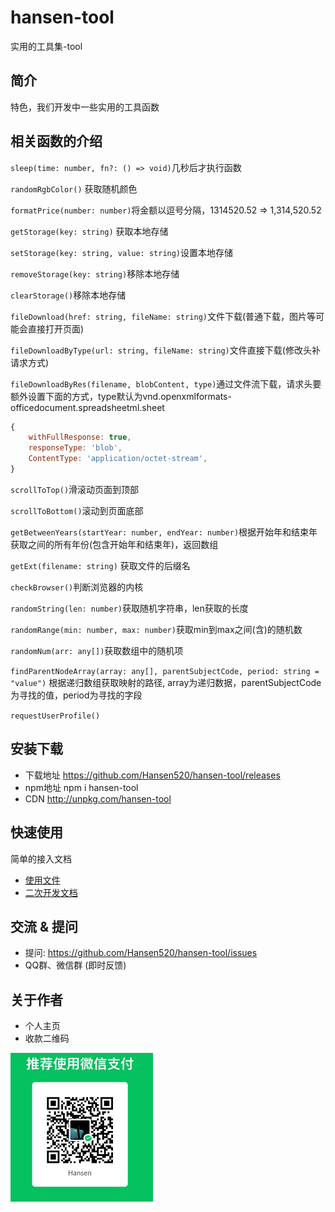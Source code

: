 # hansen-tool
实用的工具集-tool



## 简介
特色，我们开发中一些实用的工具函数

## 相关函数的介绍

`sleep(time: number, fn?: () => void)`几秒后才执行函数

`randomRgbColor()` 获取随机颜色

`formatPrice(number: number)`将金额以逗号分隔，1314520.52 => 1,314,520.52

`getStorage(key: string)` 获取本地存储

`setStorage(key: string, value: string)`设置本地存储

`removeStorage(key: string)`移除本地存储

`clearStorage()`移除本地存储

`fileDownload(href: string, fileName: string)`文件下载(普通下载，图片等可能会直接打开页面)

`fileDownloadByType(url: string, fileName: string)`文件直接下载(修改头补请求方式)

`fileDownloadByRes(filename, blobContent, type)`通过文件流下载，请求头要额外设置下面的方式，type默认为vnd.openxmlformats-officedocument.spreadsheetml.sheet

```javascript
{
    withFullResponse: true,
    responseType: 'blob',
    ContentType: 'application/octet-stream',
}
```

`scrollToTop()`滑滚动页面到顶部

`scrollToBottom()`滚动到页面底部

`getBetweenYears(startYear: number, endYear: number)`根据开始年和结束年获取之间的所有年份(包含开始年和结束年)，返回数组

`getExt(filename: string)` 获取文件的后缀名

`checkBrowser()`判断浏览器的内核

`randomString(len: number)`获取随机字符串，len获取的长度

`randomRange(min: number, max: number)`获取min到max之间(含)的随机数

`randomNum(arr: any[])`获取数组中的随机项

`findParentNodeArray(array: any[], parentSubjectCode, period: string = "value")` 根据递归数组获取映射的路径, array为递归数据，parentSubjectCode为寻找的值，period为寻找的字段

`requestUserProfile()`

## 安装下载
- 下载地址 https://github.com/Hansen520/hansen-tool/releases
- npm地址 npm i hansen-tool
- CDN http://unpkg.com/hansen-tool

## 快速使用
简单的接入文档

- [使用文件](./doc/use/PEADME.md)
- [二次开发文档](./doc/dev/README.md)

## 交流 & 提问
- 提问: https://github.com/Hansen520/hansen-tool/issues
- QQ群、微信群 (即时反馈)

## 关于作者
- 个人主页
- 收款二维码
<img src="1698907738233.png" alt="Alt text" style="zoom:50%;" />